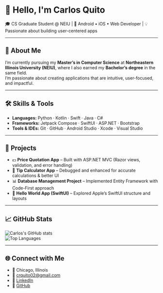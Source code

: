 # 👋 Hello, I'm Carlos Quito  

🎓 CS Graduate Student @ NEIU | 📱 Android • iOS • Web Developer | 💡 Passionate about building user-centered apps  

---

## 🌟 About Me  
I’m currently pursuing my **Master’s in Computer Science** at **Northeastern Illinois University (NEIU)**, where I also earned my **Bachelor’s degree** in the same field.  
I’m passionate about creating applications that are intuitive, user-focused, and impactful.  

---

## 🛠️ Skills & Tools  

- **Languages:** Python · Kotlin · Swift · Java · C#  
- **Frameworks:** Jetpack Compose · SwiftUI · ASP.NET · Bootstrap  
- **Tools & IDEs:** Git · GitHub · Android Studio · Xcode · Visual Studio  

---

## 🚀 Projects  

- 💵 **Price Quotation App** – Built with ASP.NET MVC (Razor views, validation, and error handling)  
- 🧮 **Tip Calculator App** – Debugged and enhanced for accurate calculations & better UI  
- 📊 **Database Management Project** – Implemented Entity Framework with Code-First approach  
- 📱 **Hello World App (SwiftUI)** – Explored Apple’s SwiftUI structure and layouts  

---

## 📈 GitHub Stats  

![Carlos's GitHub stats](https://github-readme-stats.vercel.app/api?username=crquito&show_icons=true&theme=radical)  
![Top Languages](https://github-readme-stats.vercel.app/api/top-langs/?username=crquito&layout=compact)  

---

## 🌐 Connect with Me  

- 📍 Chicago, Illinois  
- 📧 [crquito02@gmail.com](mailto:crquito02@gmail.com)  
- 💼 [LinkedIn](https://www.linkedin.com/in/carlos-quito-5a2859337)  
- 🐙 [GitHub](https://github.com/crquito)  
